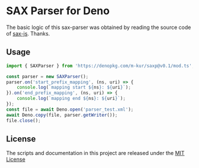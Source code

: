 # SAX Parser for Deno

The basic logic of this sax-parser was obtained by reading the source code of [sax-js](https://github.com/isaacs/sax-js). Thanks.

## Usage

```typescript
import { SAXParser } from 'https://denopkg.com/m-kur/saxp@v0.1/mod.ts';

const parser = new SAXParser();
parser.on('start_prefix_mapping', (ns, uri) => {
    console.log(`mapping start ${ns}: ${uri}`);
}).on('end_prefix_mapping', (ns, uri) => {
    console.log(`mapping end ${ns}: ${uri}`);
});
const file = await Deno.open('parser_test.xml');
await Deno.copy(file, parser.getWriter());
file.close();
```

## License

The scripts and documentation in this project are released under the
[MIT License](LICENSE)
